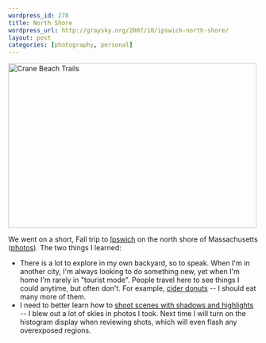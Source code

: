 ```yaml
--- 
wordpress_id: 278
title: North Shore
wordpress_url: http://graysky.org/2007/10/ipswich-north-shore/
layout: post
categories: [photography, personal]
---
```

<div class="flickr-frame"><a href="http://www.flickr.com/photos/downtree/1584566688/" title="Crane Beach Trails"><img src="http://farm3.static.flickr.com/2155/1584566688_ea40e0a185.jpg" class="flickr-photo" width="500" height="333" alt="Crane Beach Trails"/></a>
</div>

We went on a short, Fall trip to <a href="http://www.ipswichma.com/">Ipswich</a> on the north shore of Massachusetts (<a href="http://www.flickr.com/photos/downtree/sets/72157602445369141/">photos</a>). The two things I learned:

<ul>
<li>There is a lot to explore in my own backyard, so to speak. When I'm in another city, I'm always looking to do something new, yet when I'm home I'm rarely in "tourist mode". People travel here to see things I could anytime, but often don't. For example, <a href="http://www.washingtonpost.com/wp-dyn/articles/A8595-2004Oct5.html">cider donuts</a> -- I should eat many more of them.

<li>I need to better learn how to <a href="http://www.roguepaddler.com/camcope.htm">shoot scenes with shadows and highlights</a> -- I blew out a lot of skies in photos I took. Next time I will turn on the histogram display when reviewing shots, which will even flash any overexposed regions.
</ul>
